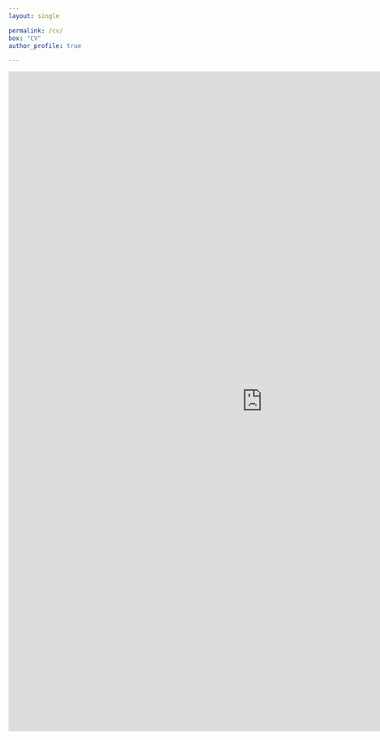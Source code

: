 ```yaml
---
layout: single

permalink: /cv/
box: "CV"
author_profile: true

---
```


<iframe src="https://usu-my.sharepoint.com/personal/a02271983_aggies_usu_edu/_layouts/15/embed.aspx?UniqueId=2503c717-f434-42dd-9cd8-6c0391e7084c" width="1000" height="1300" frameborder="0" scrolling="no" allowfullscreen title="Nikita_Fedik_CV.pdf"></iframe>